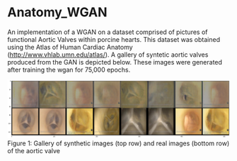 # Anatomy_WGAN
An implementation of a WGAN on a dataset comprised of pictures of functional Aortic Valves within porcine hearts.
This dataset was obtained using the Atlas of Human Cardiac Anatomy (http://www.vhlab.umn.edu/atlas/). A gallery of syntetic aortic valves produced from the GAN is depicted below. These images were generated after training the wgan for 75,000 epochs.

![Gallery of Synthetic Aortic Valves](https://github.com/alexdeakyne/Anatomy_WGAN/blob/master/anatomy%20wgan.png)
              Figure 1: Gallery of synthetic images (top row) and real images (bottom row) of the aortic valve
